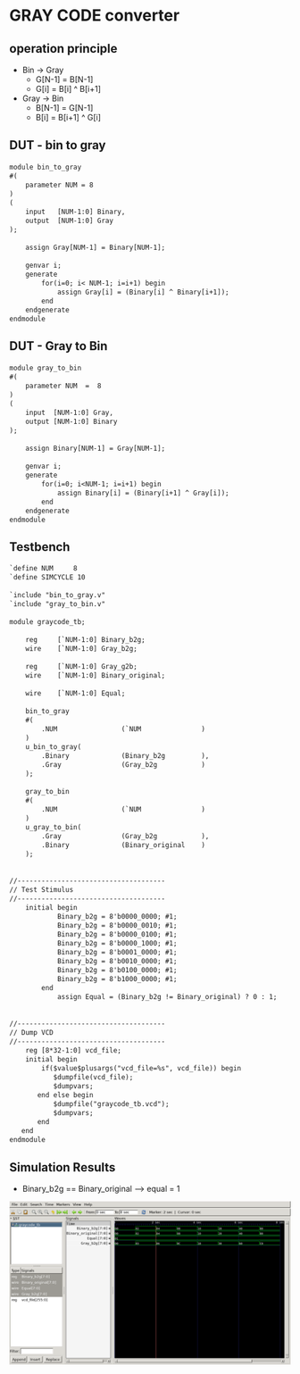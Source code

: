 # GRAY CODE converter 
## operation principle 

- Bin -> Gray
	- G[N-1] = B[N-1]
	- G[i] = B[i] ^ B[i+1]
- Gray -> Bin
	- B[N-1] = G[N-1]
	- B[i] = B[i+1] ^ G[i]

## DUT - bin to gray 
```
module bin_to_gray
#(
	parameter NUM =	8
)
(
	input 	[NUM-1:0] Binary,
	output  [NUM-1:0] Gray
);

	assign Gray[NUM-1] = Binary[NUM-1];

	genvar i;
	generate
		for(i=0; i< NUM-1; i=i+1) begin 
			assign Gray[i] = (Binary[i] ^ Binary[i+1]);
		end 
	endgenerate
endmodule	
```
## DUT - Gray to Bin 
```
module gray_to_bin
#(
	parameter NUM  =  8	
)
(
	input  [NUM-1:0] Gray,
	output [NUM-1:0] Binary 
);

	assign Binary[NUM-1] = Gray[NUM-1];

	genvar i;
	generate 
		for(i=0; i<NUM-1; i=i+1) begin 
			assign Binary[i] = (Binary[i+1] ^ Gray[i]);
		end
	endgenerate
endmodule 
```

## Testbench
```
`define NUM 	8
`define SIMCYCLE 10

`include "bin_to_gray.v"
`include "gray_to_bin.v"

module graycode_tb;

	reg 	[`NUM-1:0] Binary_b2g;   
	wire 	[`NUM-1:0] Gray_b2g;     
	
	reg 	[`NUM-1:0] Gray_g2b;
	wire    [`NUM-1:0] Binary_original;   

	wire    [`NUM-1:0] Equal; 

	bin_to_gray
	#(
		.NUM				(`NUM				)
	)
	u_bin_to_gray(
		.Binary				(Binary_b2g			),
		.Gray				(Gray_b2g			)
	);
	
	gray_to_bin
	#(
		.NUM				(`NUM				)
	)
	u_gray_to_bin(
		.Gray				(Gray_b2g			),
		.Binary				(Binary_original	)
	);


//-------------------------------------
// Test Stimulus 
//-------------------------------------
	initial begin 
			Binary_b2g = 8'b0000_0000; #1;
			Binary_b2g = 8'b0000_0010; #1;
			Binary_b2g = 8'b0000_0100; #1;
			Binary_b2g = 8'b0000_1000; #1;
			Binary_b2g = 8'b0001_0000; #1;
			Binary_b2g = 8'b0010_0000; #1;
			Binary_b2g = 8'b0100_0000; #1;
			Binary_b2g = 8'b1000_0000; #1;
		end
		    assign Equal = (Binary_b2g != Binary_original) ? 0 : 1;
		

//-------------------------------------
// Dump VCD 
//-------------------------------------
	reg [8*32-1:0] vcd_file;
	initial begin 
		if($value$plusargs("vcd_file=%s", vcd_file)) begin 
		   $dumpfile(vcd_file);
		   $dumpvars;
	   end else begin
		   $dumpfile("graycode_tb.vcd");
		   $dumpvars;
	   end
   end
endmodule
```
## Simulation Results

- Binary_b2g == Binary_original --> equal = 1

![Waveform](./vcd/graycode.png)
